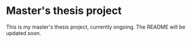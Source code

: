 # Master's thesis project

This is my master's thesis project, currently ongoing. The README will be updated soon.